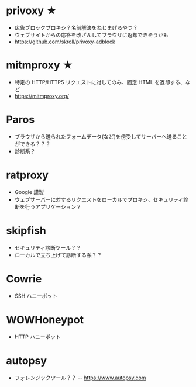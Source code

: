 # privoxy ★

- 広告ブロックプロキシ？名前解決をねじまげるやつ？
- ウェブサイトからの応答を改ざんしてブラウザに返却できそうかも
- https://github.com/skroll/privoxy-adblock

# mitmproxy ★

- 特定の HTTP/HTTPS リクエストに対してのみ、固定 HTML を返却する、など
- https://mitmproxy.org/

# Paros

- ブラウザから送られたフォームデータ(など)を傍受してサーバーへ送ることができる？？？
- 診断系？

# ratproxy

- Google 謹製
- ウェブサーバーに対するリクエストをローカルでプロキシ、セキュリティ診断を行うアプリケーション？

# skipfish

- セキュリティ診断ツール？？
- ローカルで立ち上げて診断する系？？

# Cowrie

- SSH ハニーポット

# WOWHoneypot

- HTTP ハニーポット

# autopsy

- フォレンジックツール？？
-- https://www.autopsy.com

